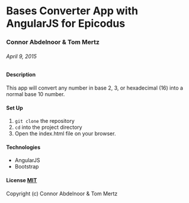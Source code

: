 # Bases Converter App with AngularJS for Epicodus

### Connor Abdelnoor & Tom Mertz

###### April 9, 2015

#### Description

This app will convert any number in base 2, 3, or hexadecimal (16) into a normal base 10 number. 

#### Set Up

1. `git clone` the repository
2. `cd` into the project directory
3. Open the index.html file on your browser.

#### Technologies

* AngularJS
* Bootstrap

#### License [MIT](https://gist.github.com/abdcon02/0a856bcb7bf738ebc1ee)

Copyright (c) Connor Abdelnoor & Tom Mertz
